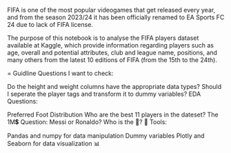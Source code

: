 FIFA is one of the most popular videogames that get released every year, and from the season 2023/24 it has been officially renamed to EA Sports FC 24 due to lack of FIFA license.

The purpose of this notebook is to analyse the FIFA players dataset available at Kaggle, which provide information regarding players such as age, overall and potential attributes, club and league name, positions, and many others from the latest 10 editions of FIFA (from the 15th to the 24th).

=
Guidline Questions I want to check:

Do the height and weight columns have the appropriate data types?
Should I seperate the player tags and transform it to dummy variables?
EDA Questions:

Preferred Foot Distribution
Who are the best 11 players in the dateset?
The 1M💲 Question:
Messi or Ronaldo? Who is the 🐐?
🔨 Tools:

Pandas and numpy for data manipulation
Dummy variables
Plotly and Seaborn for data visualization 📊
